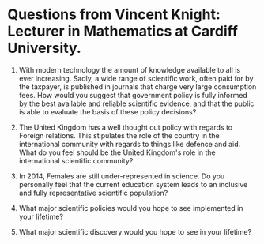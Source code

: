 # Questions from Vincent Knight: Lecturer in Mathematics at Cardiff University.

1. With modern technology the amount of knowledge available to all is ever increasing. Sadly, a wide range of scientific work, often paid for by the taxpayer, is published in journals that charge very large consumption fees. How would you suggest that government policy is fully informed by the best available and reliable scientific evidence, and that the public is able to evaluate the basis of these policy decisions?

2. The United Kingdom has a well thought out policy with regards to Foreign relations. This stipulates the role of the country in the international community with regards to things like defence and aid. What do you feel should be the United Kingdom's role in the international scientific community?

3. In 2014, Females are still under-represented in science. Do you personally feel that the current education system leads to an inclusive and fully representative scientific population?

4. What major scientific policies would you hope to see implemented in your lifetime?

5. What major scientific discovery would you hope to see in your lifetime?
